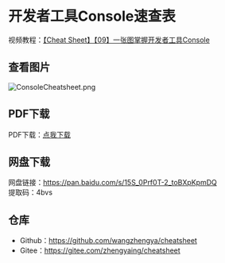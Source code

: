 # 开发者工具Console速查表

视频教程：[【Cheat Sheet】【09】一张图掌握开发者工具Console](https://www.bilibili.com/video/BV1oz4y1R7yu)

## 查看图片
![ConsoleCheatsheet.png](http://s.siushin.com/siushin/images/js/ConsoleCheatsheet.png)

## PDF下载
PDF下载：<a href='http://s.siushin.com/siushin/upload/js/ConsoleCheatsheet.pdf'>点我下载</a>

## 网盘下载
网盘链接：<https://pan.baidu.com/s/15S_0Prf0T-2_toBXpKpmDQ>  
提取码：4bvs

## 仓库
- Github：<https://github.com/wangzhengya/cheatsheet>
- Gitee：<https://gitee.com/zhengyaing/cheatsheet>